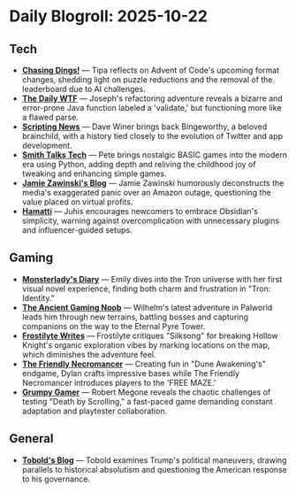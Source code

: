 # Daily Blogroll: 2025-10-22

## Tech

- **[Chasing Dings!](https://chasingdings.com/2025/10/21/big-changes-for-advent-of-code-2025/)** — Tipa reflects on Advent of Code's upcoming format changes, shedding light on puzzle reductions and the removal of the leaderboard due to AI challenges.
- **[The Daily WTF](https://thedailywtf.com/articles/a-percentage-of-refactoring)** — Joseph's refactoring adventure reveals a bizarre and error-prone Java function labeled a 'validate,' but functioning more like a flawed parse.
- **[Scripting News](http://scripting.com/2025/10/21/172400.html?title=bingeworthy)** — Dave Winer brings back Bingeworthy, a beloved brainchild, with a history tied closely to the evolution of Twitter and app development.
- **[Smith Talks Tech](https://smithtalkstech.com/2025/10/21/back-to-basics-with-python/)** — Pete brings nostalgic BASIC games into the modern era using Python, adding depth and reliving the childhood joy of tweaking and enhancing simple games.
- **[Jamie Zawinski's Blog](https://www.jwz.org/blog/2025/10/amazon/)** — Jamie Zawinski humorously deconstructs the media's exaggerated panic over an Amazon outage, questioning the value placed on virtual profits.
- **[Hamatti](https://hamatti.org/posts/obsidian-is-as-simple-or-complex-as-you-make-it/)** — Juhis encourages newcomers to embrace Obsidian's simplicity, warning against overcomplication with unnecessary plugins and influencer-guided setups.
## Gaming

- **[Monsterlady's Diary](https://monsterladysdiary.wordpress.com/2025/10/22/tron-identity-the-repository-mystery/)** — Emily dives into the Tron universe with her first visual novel experience, finding both charm and frustration in "Tron: Identity."
- **[The Ancient Gaming Noob](https://tagn.wordpress.com/2025/10/21/climbing-a-fiery-mountainside-in-palworld/)** — Wilhelm's latest adventure in Palworld leads him through new terrains, battling bosses and capturing companions on the way to the Eternal Pyre Tower.
- **[Frostilyte Writes](https://frostilyte.ca/2025/10/20/i-dont-want-to-hold-your-hand-silksong/)** — Frostilyte critiques "Silksong" for breaking Hollow Knight's organic exploration vibes by marking locations on the map, which diminishes the adventure feel.
- **[The Friendly Necromancer](https://thefriendlynecromancer.blogspot.com/2025/10/tales-from-casual-dune-endgamer-free.html)** — Creating fun in "Dune Awakening's" endgame, Dylan crafts impressive bases while The Friendly Necromancer introduces players to the 'FREE MAZE.'
- **[Grumpy Gamer](https://grumpygamer.com/dbs_testing/)** — Robert Megone reveals the chaotic challenges of testing "Death by Scrolling," a fast-paced game demanding constant adaptation and playtester collaboration.
## General

- **[Tobold's Blog](http://tobolds.blogspot.com/2025/10/letat-cest-moi-2025-edition.html)** — Tobold examines Trump's political maneuvers, drawing parallels to historical absolutism and questioning the American response to his governance.
